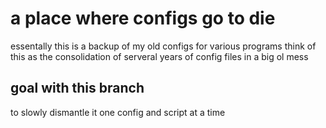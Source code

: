 # a place where configs go to die
essentally this is a backup of my old configs for various programs
think of this as the consolidation of serveral years of config files 
in a big ol mess

## goal with this branch
to slowly dismantle it one config and script at a time
